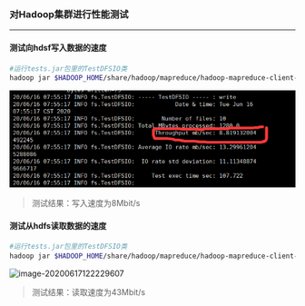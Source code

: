 ### 对Hadoop集群进行性能测试

***

#### 测试向hdsf写入数据的速度

``` bash
#运行tests.jar包里的TestDFSIO类
hadoop jar $HADOOP_HOME/share/hadoop/mapreduce/hadoop-mapreduce-client-jobclient-2.7.2-tests.jar TestDFSIO -write -nrFiles 10 -Size 128MB
```

![image-20200617121609787](.\imgs\向hdfs写入数据的速度.png)

> 测试结果：写入速度为8Mbit/s



#### 测试从hdfs读取数据的速度

``` bash
#运行tests.jar包里的TestDFSIO类
hadoop jar $HADOOP_HOME/share/hadoop/mapreduce/hadoop-mapreduce-client-jobclient-2.7.2-tests.jar TestDFSIO -read -nrFiles 10 -size 128MB
```

![image-20200617122229607](F:\学习笔记\搭建数据仓库的流程-胡\imgs\从hdfs读取数据的速度.png)

> 测试结果：读取速度为43Mbit/s